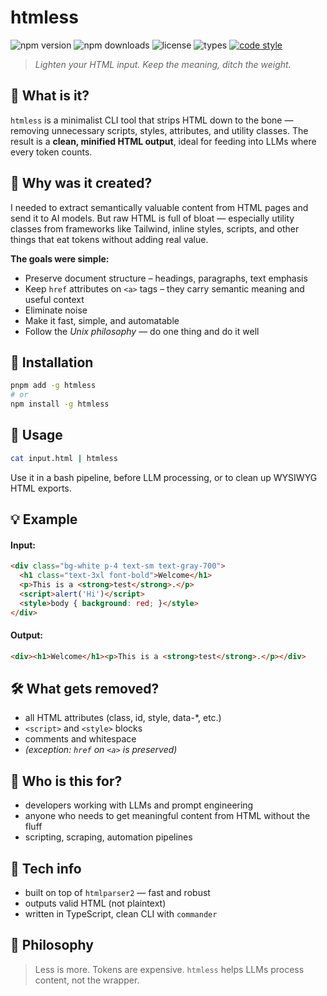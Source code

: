 # htmless
![npm version](https://img.shields.io/npm/v/htmless) ![npm downloads](https://img.shields.io/npm/dm/htmless) ![license](https://img.shields.io/npm/l/htmless) ![types](https://img.shields.io/npm/types/htmless) [![code style](https://antfu.me/badge-code-style.svg)](https://github.com/antfu/eslint-config)

> *Lighten your HTML input. Keep the meaning, ditch the weight.*

## 🧠 What is it?

`htmless` is a minimalist CLI tool that strips HTML down to the bone — removing unnecessary scripts, styles, attributes, and utility classes.
The result is a **clean, minified HTML output**, ideal for feeding into LLMs where every token counts.

## 🤔 Why was it created?

I needed to extract semantically valuable content from HTML pages and send it to AI models. But raw HTML is full of bloat — especially utility classes from frameworks like Tailwind, inline styles, scripts, and other things that eat tokens without adding real value.

**The goals were simple:**
- Preserve document structure – headings, paragraphs, text emphasis
- Keep `href` attributes on `<a>` tags – they carry semantic meaning and useful context
- Eliminate noise
- Make it fast, simple, and automatable
- Follow the *Unix philosophy* — do one thing and do it well

## 🔧 Installation

```bash
pnpm add -g htmless
# or
npm install -g htmless
```

## 🚀 Usage

```bash
cat input.html | htmless
```

Use it in a bash pipeline, before LLM processing, or to clean up WYSIWYG HTML exports.

## 💡 Example

#### Input:
```html
<div class="bg-white p-4 text-sm text-gray-700">
  <h1 class="text-3xl font-bold">Welcome</h1>
  <p>This is a <strong>test</strong>.</p>
  <script>alert('Hi')</script>
  <style>body { background: red; }</style>
</div>
```

#### Output:
```html
<div><h1>Welcome</h1><p>This is a <strong>test</strong>.</p></div>
```

## 🛠️ What gets removed?

- all HTML attributes (class, id, style, data-*, etc.)
- `<script>` and `<style>` blocks
- comments and whitespace
- *(exception: `href` on `<a>` is preserved)*

## 🔎 Who is this for?

- developers working with LLMs and prompt engineering
- anyone who needs to get meaningful content from HTML without the fluff
- scripting, scraping, automation pipelines

## 🧪 Tech info

- built on top of `htmlparser2` — fast and robust
- outputs valid HTML (not plaintext)
- written in TypeScript, clean CLI with `commander`

## 🧘 Philosophy

> Less is more. Tokens are expensive. `htmless` helps LLMs process content, not the wrapper.
